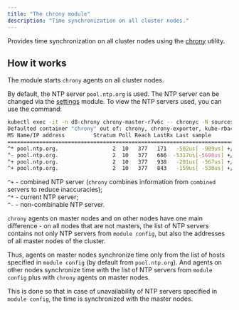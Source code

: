 ```yaml
---
title: "The chrony module"
description: "Time synchronization on all cluster nodes."
---
```


Provides time synchronization on all cluster nodes using the [chrony](https://chrony.tuxfamily.org/) utility.

## How it works

The module starts `chrony` agents on all cluster nodes.

By default, the NTP server `pool.ntp.org` is used. The NTP server can be changed via the [settings](https://deckhouse.ru/products/kubernetes-platform/documentation/v1/modules/chrony/configuration.html) module.
To view the NTP servers used, you can use the command:

```bash
kubectl exec -it -n d8-chrony chrony-master-r7v6c -- chronyc -N sources
Defaulted container "chrony" out of: chrony, chrony-exporter, kube-rbac-proxy
MS Name/IP address         Stratum Poll Reach LastRx Last sample
===============================================================================
^* pool.ntp.org.                 2  10   377   171   -502us[ -909us] +/- 5388us
^- pool.ntp.org.                 2  10   377   666  -5317us[-5698us] +/-  103ms
^+ pool.ntp.org.                 2  10   377   938   -201us[ -567us] +/- 5346us
^+ pool.ntp.org.                 2  10   377   843   -159us[ -530us] +/-   12ms
```

`^+` - combined NTP server (`chrony` combines information from `combined` servers to reduce inaccuracies);  
`^*` - current NTP server;  
`^-` - non-combinable NTP server. 

`chrony` agents on master nodes and on other nodes have one main difference - on all nodes that are not masters, the list of NTP servers contains not only NTP servers from `module config`, but also the addresses of all master nodes of the cluster.  

Thus, agents on master nodes synchronize time only from the list of hosts specified in `module config` (by default from `pool.ntp.org`). And agents on other nodes synchronize time with the list of NTP servers from `module config` plus with `chrony` agents on master nodes.  

This is done so that in case of unavailability of NTP servers specified in `module config`, the time is synchronized with the master nodes.

